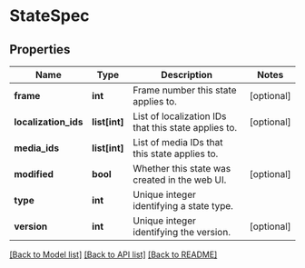 # StateSpec

## Properties
Name | Type | Description | Notes
------------ | ------------- | ------------- | -------------
**frame** | **int** | Frame number this state applies to. | [optional] 
**localization_ids** | **list[int]** | List of localization IDs that this state applies to. | [optional] 
**media_ids** | **list[int]** | List of media IDs that this state applies to. | 
**modified** | **bool** | Whether this state was created in the web UI. | [optional] 
**type** | **int** | Unique integer identifying a state type. | 
**version** | **int** | Unique integer identifying the version. | [optional] 

[[Back to Model list]](../README.md#documentation-for-models) [[Back to API list]](../README.md#documentation-for-api-endpoints) [[Back to README]](../README.md)


